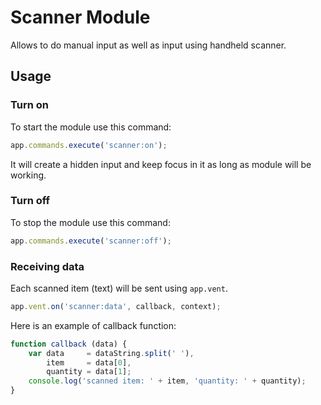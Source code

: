 # Scanner Module

Allows to do manual input as well as input using handheld scanner.

## Usage

### Turn on

To start the module use this command:

```js
app.commands.execute('scanner:on');
```

It will create a hidden input and keep focus in it as long as module will be working.

### Turn off

To stop the module use this command:

```js
app.commands.execute('scanner:off');
```

### Receiving data

Each scanned item (text) will be sent using ```app.vent```.

```js
app.vent.on('scanner:data', callback, context);
```

Here is an example of callback function:

```js
function callback (data) {
    var data     = dataString.split(' '),
        item     = data[0],
        quantity = data[1];
    console.log('scanned item: ' + item, 'quantity: ' + quantity);
}
```